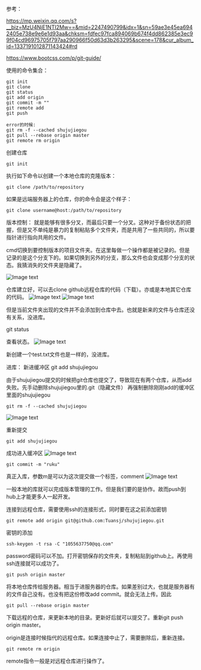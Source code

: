 参考：

https://mp.weixin.qq.com/s?__biz=MzU4NjE1NTI2Mw==&mid=2247490799&idx=1&sn=59ae3e45ea6942405e738e9e6e1d93aa&chksm=fdfec97fca894069b674f4dd862385e3ec99f04cd96975705f797aa290966f50d63d3b263295&scene=178&cur_album_id=1337191012871143424#rd

https://www.bootcss.com/p/git-guide/

使用的命令集合：
```
git init
git clone
git status
git add origin
git commit -m ""
git remote add 
git push

error的时候:
git rm -f --cached shujujiegou
git pull --rebase origin master
git remote rm origin
```
创建仓库
```
git init
```
执行如下命令以创建一个本地仓库的克隆版本：
```
git clone /path/to/repository
```
如果是远端服务器上的仓库，你的命令会是这个样子：
```
git clone username@host:/path/to/repository
```

版本控制：
就是能够有很多分叉，而最后只要一个分叉。这种对于备份状态的把握，但是又不单纯是暴力的复制粘贴多个文件夹，而是共用了一些共同的，所以要指针进行指向共用的文件。

cmd切换到要控制版本的项目文件夹。在这里每做一个操作都是被记录的。但是记录的是这个分支下的。如果切换到另外的分支，那么文件也会变成那个分支的状态。我猜消失的文件夹是隐藏了。

 ![Image text](./img/gitinit.png)

仓库建立好，可以去clone github远程仓库的代码（下载）。亦或是本地其它仓库的代码。
 ![Image text](./img/github.png)
![Image text](./img/gitclone.png)

但是当前文件夹出现的文件并不会添加到仓库中去。也就是新来的文件与仓库还没有关系，没进库。

git status

查看状态。
![Image text](./img/gitstatus.png)

新创建一个test.txt文件也是一样的，没进库。

进库：
新进缓冲区
git add shujujiegou

由于shujujiegou提交的时候把git仓库也提交了，导致现在有两个仓库，从而add失败。先手动删除shujujiegou里的.git（隐藏文件）
再强制删除刚刚add的缓冲区里面的shujujiegou
```
git rm -f --cached shujujiegou
```
![Image text](./img/giterror0.png)

重新提交
```
git add shujujiegou
```
成功进入缓冲区
![Image text](./img/gitcached.png)
```
git commit -m "ruku"
```
真正入库，参数m是可以为这次提交做一个标签，comment
![Image text](./img/gitcommit.png)

一般本地的库就可以完成版本管理的工作。但是我们要的是协作。故而push到hub上才能更多人一起开发。

连接到远程仓库，需要使用ssh的连接形式，同时要在这之前添加密钥
```
git remote add origin git@github.com:Tuansj/shujujiegou.git
```
密钥的添加
```
ssh-keygen -t rsa -C "1055637750@qq.com"
```
password密码可以不加。打开密钥保存的文件夹，复制粘贴到github上。再使用ssh连接就可以成功了。
```
git push origin master
```
将本地仓库传给服务器。相当于进服务器的仓库。如果差别过大，也就是服务器有的文件自己没有。也没有把这份修改add commit。就会无法上传。因此
```
git pull --rebase origin master
```
下载远程的仓库，来更新本地的目录。更新好后就可以提交了。重新git push origin master。

origin是连接时候指代的远程仓库。如果连接中止了，需要删除后，重新连接。
```
git remote rm origin
```
remote指令一般是对远程仓库进行操作了。
